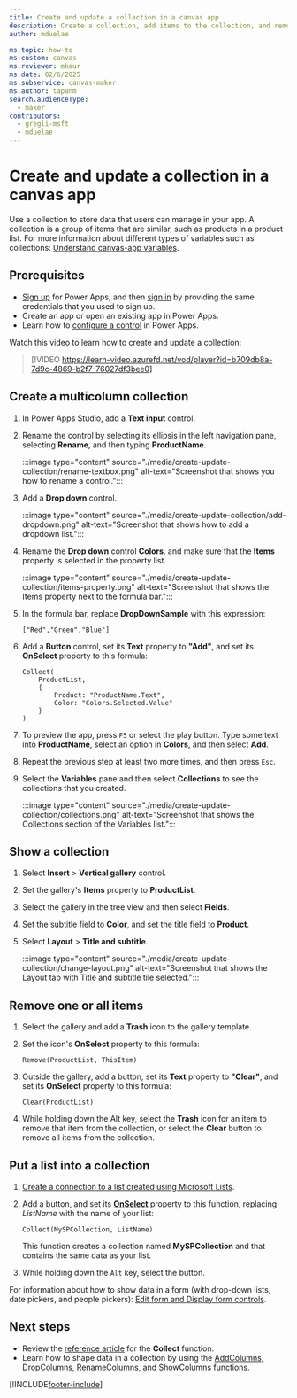 ```yaml
---
title: Create and update a collection in a canvas app
description: Create a collection, add items to the collection, and remove one or all items from a collection in a canvas app.
author: mduelae

ms.topic: how-to
ms.custom: canvas
ms.reviewer: mkaur
ms.date: 02/6/2025
ms.subservice: canvas-maker
ms.author: tapanm
search.audienceType:
  - maker
contributors:
  - gregli-msft
  - mduelae
---
```


# Create and update a collection in a canvas app

Use a collection to store data that users can manage in your app. A collection is a group of items that are similar, such as products in a product list. For more information about different types of variables such as collections: [Understand canvas-app variables](working-with-variables.md).

## Prerequisites

- [Sign up](../signup-for-powerapps.md) for Power Apps, and then [sign in](https://make.powerapps.com?utm_source=padocs&utm_medium=linkinadoc&utm_campaign=referralsfromdoc) by providing the same credentials that you used to sign up.
- Create an app or open an existing app in Power Apps.
- Learn how to [configure a control](add-configure-controls.md) in Power Apps.

Watch this video to learn how to create and update a collection:
> [!VIDEO https://learn-video.azurefd.net/vod/player?id=b709db8a-7d9c-4869-b2f7-76027df3bee0]

## Create a multicolumn collection

1. In Power Apps Studio, add a **Text input** control.

1. Rename the control by selecting its ellipsis in the left navigation pane, selecting **Rename**, and then typing **ProductName**.

   :::image type="content" source="./media/create-update-collection/rename-textbox.png" alt-text="Screenshot that shows you how to rename a control.":::

1. Add a **Drop down** control.

   :::image type="content" source="./media/create-update-collection/add-dropdown.png" alt-text="Screenshot that shows how to add a dropdown list.":::

1. Rename the **Drop down** control **Colors**, and make sure that the **Items** property is selected in the property list.

   :::image type="content" source="./media/create-update-collection/items-property.png" alt-text="Screenshot that shows the Items property next to the formula bar.":::

1. In the formula bar, replace **DropDownSample** with this expression:

    `["Red","Green","Blue"]`

1. Add a **Button** control, set its **Text** property to **"Add"**, and set its **OnSelect** property to this formula:

    ```power-fx
    Collect(
        ProductList,
        {
            Product: "ProductName.Text",
            Color: "Colors.Selected.Value"
        }
    )
    ```

1. To preview the app, press `F5` or select the play button. Type some text into **ProductName**, select an option in **Colors**, and then select **Add**.

1. Repeat the previous step at least two more times, and then press `Esc`.

1. Select the **Variables** pane and then select **Collections** to see the collections that you created.

   :::image type="content" source="./media/create-update-collection/collections.png" alt-text="Screenshot that shows the Collections section of the Variables list.":::

## Show a collection

1. Select **Insert** > **Vertical gallery** control.

1. Set the gallery's **Items** property to **ProductList**.

1. Select the gallery in the tree view and then select **Fields**.

1. Set the subtitle field to **Color**, and set the title field to **Product**.

1. Select **Layout** > **Title and subtitle**.

   :::image type="content" source="./media/create-update-collection/change-layout.png" alt-text="Screenshot that shows the Layout tab with Title and subtitle tile selected.":::

## Remove one or all items

1. Select the gallery and add a **Trash** icon to the gallery template.

1. Set the icon's **OnSelect** property to this formula:

    `Remove(ProductList, ThisItem)`

1. Outside the gallery, add a button, set its **Text** property to **"Clear"**, and set its **OnSelect** property to this formula:

    `Clear(ProductList)`

1. While holding down the Alt key, select the **Trash** icon for an item to remove that item from the collection, or select the **Clear** button to remove all items from the collection.

## Put a list into a collection

1. [Create a connection to a list created using Microsoft Lists](connections/connection-sharepoint-online.md#create-a-sharepoint-connection).

1. Add a button, and set its **[OnSelect](controls/properties-core.md)** property to this function, replacing *ListName* with the name of your list:

    `Collect(MySPCollection, ListName)`

    This function creates a collection named **MySPCollection** and that contains the same data as your list.

1. While holding down the `Alt` key, select the button.

For information about how to show data in a form (with drop-down lists, date pickers, and people pickers): [Edit form and Display form controls](controls/control-form-detail.md).

## Next steps

- Review the [reference article](functions/function-clear-collect-clearcollect.md) for the **Collect** function.
- Learn how to shape data in a collection by using the [AddColumns, DropColumns, RenameColumns, and ShowColumns](functions/function-table-shaping.md) functions.

[!INCLUDE[footer-include](../../includes/footer-banner.md)]
